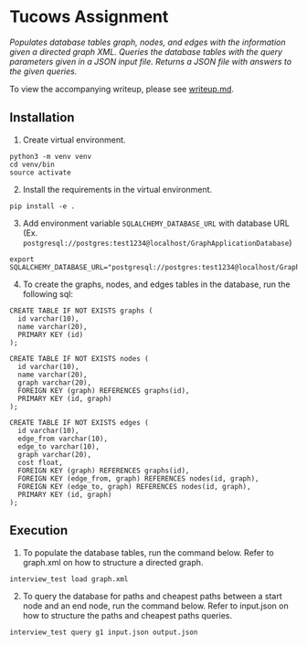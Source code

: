 Tucows Assignment
=========

*Populates database tables graph, nodes, and edges with the information given a directed graph XML. 
Queries the database tables with the query parameters given in a JSON input file. Returns a JSON file with 
answers to the given queries.*

To view the accompanying writeup, please see [writeup.md](./writeup.md).

Installation
------------

1. Create virtual environment.

```
python3 -m venv venv
cd venv/bin
source activate
```
2. Install the requirements in the virtual environment.

```
pip install -e .
```

3. Add environment variable `SQLALCHEMY_DATABASE_URL` with database URL 
(Ex. `postgresql://postgres:test1234@localhost/GraphApplicationDatabase`)

```
export SQLALCHEMY_DATABASE_URL="postgresql://postgres:test1234@localhost/GraphApplicationDatabase"
```

4. To create the graphs, nodes, and edges tables in the database, run the following sql:

```
CREATE TABLE IF NOT EXISTS graphs (
  id varchar(10),
  name varchar(20),
  PRIMARY KEY (id)
);

CREATE TABLE IF NOT EXISTS nodes (
  id varchar(10),
  name varchar(20),
  graph varchar(20),
  FOREIGN KEY (graph) REFERENCES graphs(id),
  PRIMARY KEY (id, graph)
);

CREATE TABLE IF NOT EXISTS edges (
  id varchar(10),
  edge_from varchar(10),
  edge_to varchar(10),
  graph varchar(20),
  cost float,
  FOREIGN KEY (graph) REFERENCES graphs(id),
  FOREIGN KEY (edge_from, graph) REFERENCES nodes(id, graph),
  FOREIGN KEY (edge_to, graph) REFERENCES nodes(id, graph),
  PRIMARY KEY (id, graph)
);
```

Execution 
------------
1. To populate the database tables, run the command below. Refer to graph.xml 
on how to structure a directed graph. 

```
interview_test load graph.xml
```

2. To query the database for paths and cheapest paths between a start node and an end node,
run the command below. Refer to input.json on how to structure the paths and cheapest paths queries.

```
interview_test query g1 input.json output.json
```
